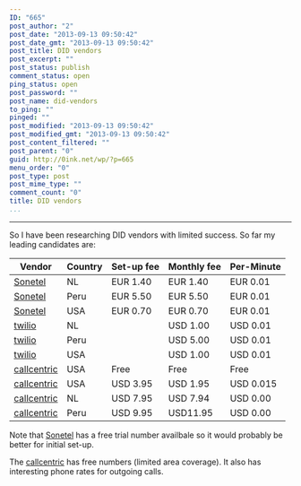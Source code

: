 ```yaml
---
ID: "665"
post_author: "2"
post_date: "2013-09-13 09:50:42"
post_date_gmt: "2013-09-13 09:50:42"
post_title: DID vendors
post_excerpt: ""
post_status: publish
comment_status: open
ping_status: open
post_password: ""
post_name: did-vendors
to_ping: ""
pinged: ""
post_modified: "2013-09-13 09:50:42"
post_modified_gmt: "2013-09-13 09:50:42"
post_content_filtered: ""
post_parent: "0"
guid: http://0ink.net/wp/?p=665
menu_order: "0"
post_type: post
post_mime_type: ""
comment_count: "0"
title: DID vendors
...
```

---

So I have been researching DID vendors with limited success.  So far my leading candidates are:

<table>
<thead>
<tr>
  <th>Vendor</th>
  <th>Country</th>
  <th>Set-up fee</th>
  <th>Monthly fee</th>
  <th>Per-Minute</th>
</tr>
</thead>
<tbody>
<tr>
  <td><a href="http://sonetel.com">Sonetel</a></td>
  <td>NL</td>
  <td>EUR 1.40</td>
  <td>EUR 1.40</td>
  <td>EUR 0.01</td>
</tr>
<tr>
  <td><a href="http://sonetel.com">Sonetel</a></td>
  <td>Peru</td>
  <td>EUR 5.50</td>
  <td>EUR 5.50</td>
  <td>EUR 0.01</td>
</tr>
<tr>
  <td><a href="http://sonetel.com">Sonetel</a></td>
  <td>USA</td>
  <td>EUR 0.70</td>
  <td>EUR 0.70</td>
  <td>EUR 0.01</td>
</tr>
<tr>
  <td><a href="http://www.twilio.com/voice/pricing">twilio</a></td>
  <td>NL</td>
  <td></td>
  <td>USD 1.00</td>
  <td>USD 0.01</td>
</tr>
<tr>
  <td><a href="http://www.twilio.com/voice/pricing">twilio</a></td>
  <td>Peru</td>
  <td></td>
  <td>USD 5.00</td>
  <td>USD 0.01</td>
</tr>
<tr>
  <td><a href="http://www.twilio.com/voice/pricing">twilio</a></td>
  <td>USA</td>
  <td></td>
  <td>USD 1.00</td>
  <td>USD 0.01</td>
</tr>
<tr>
  <td><a href="http://www.callcentric.com/did/">callcentric</a></td>
  <td>USA</td>
  <td>Free</td>
  <td>Free</td>
  <td>Free</td>
</tr>
<tr>
  <td><a href="http://www.callcentric.com/did/">callcentric</a></td>
  <td>USA</td>
  <td>USD 3.95</td>
  <td>USD 1.95</td>
  <td>USD 0.015</td>
</tr>
<tr>
  <td><a href="http://www.callcentric.com/did/">callcentric</a></td>
  <td>NL</td>
  <td>USD 7.95</td>
  <td>USD 7.94</td>
  <td>USD 0.00</td>
</tr>
<tr>
  <td><a href="http://www.callcentric.com/did/">callcentric</a></td>
  <td>Peru</td>
  <td>USD 9.95</td>
  <td>USD11.95</td>
  <td>USD 0.00</td>
</tr>
</tbody>
</table>

Note that <a href="http://sonetel.com">Sonetel</a> has a free trial number availbale so it would probably be better for initial set-up.

The <a href="http://www.callcentric.com/did/">callcentric</a> has free numbers (limited area coverage).  It also has interesting phone rates for outgoing calls.

